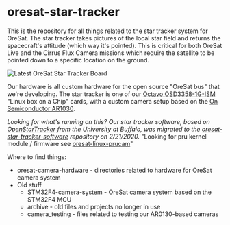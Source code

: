 # oresat-star-tracker

This is the repository for all things related to the star tracker system for OreSat. The star tracker takes pictures of the local star field and returns the spacecraft's attitude (which way it's pointed). This is critical for both OreSat Live and the Cirrus Flux Camera missions which require the satellite to be pointed down to a specific location on the ground.

![Latest OreSat Star Tracker Board](https://github.com/oresat/oresat-star-tracker/blob/master/oresat-star-tracker-board.jpg)

Our hardware is all custom hardware for the open source "OreSat bus" that we're developing. The star tracker is one of our [Octavo OSD3358-1G-ISM](https://octavosystems.com/octavo_products/osd335x-sm/) "Linux box on a Chip" cards, with a custom camera setup based on the [On Semiconductor AR1030](https://www.onsemi.com/pub/Collateral/AR0130CS-D.PDF).

*Looking for what's running on this? Our star tracker software, based on [OpenStarTracker](https://openstartracker.org) from the University at Buffalo, was migrated to the [oresat-star-tracker-software](https://github.com/oresat/oresat-star-tracker-software) repository on 2/21/2020.*
"Looking for pru kernel module / firmware see [oresat-linux-prucam](https://github.com/oresat/oresat-linux-prucam)"

Where to find things:

- oresat-camera-hardware - directories related to hardware for OreSat camera system
- Old stuff
   - STM32F4-camera-system - OreSat camera system based on the STM32F4 MCU
   - archive - old files and projects no longer in use
   - camera_testing - files related to testing our AR0130-based cameras

